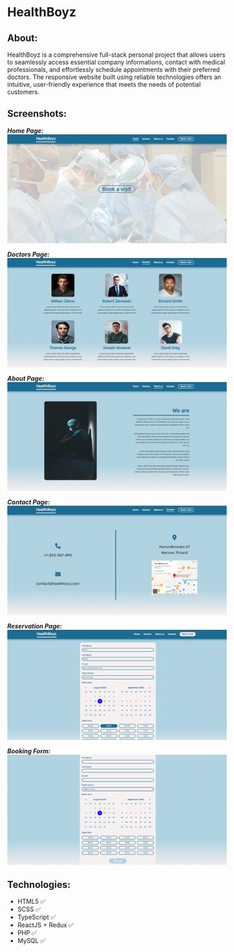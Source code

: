 # HealthBoyz

## About:
HealthBoyz is a comprehensive full-stack personal project that allows users to seamlessly access essential company informations, contact with medical professionals, and effortlessly schedule appointments with their preferred doctors. The responsive website built using reliable technologies offers an intuitive, user-friendly experience that meets the needs of potential customers.

## Screenshots:

**_Home Page:_**
![](/screenshots/home_page.png)

**_Doctors Page:_**
![](/screenshots/doctors_page.png)

**_About Page:_**
![](/screenshots/about_page.png)

**_Contact Page:_**
![](/screenshots/contact_page.png)

**_Reservation Page:_**
![](/screenshots/booking_page.png)

**_Booking Form:_**
![](/screenshots/booking_form.png)

## Technologies:

- HTML5 :white_check_mark:
- SCSS :white_check_mark:
- TypeScript :white_check_mark:
- ReactJS + Redux :white_check_mark:
- PHP :white_check_mark: 
- MySQL :white_check_mark:
  
